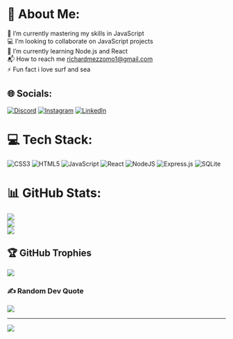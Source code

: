 # 💭 About Me:
🔭 I’m currently mastering my skills in JavaScript<br>💻 I’m looking to collaborate on JavaScript projects<br>🌱 I’m currently learning Node.js and React<br>📬 How to reach me richardmezzomo1@gmail.com<br>⚡ Fun fact i love surf and sea


## 🌐 Socials:
[![Discord](https://img.shields.io/badge/Discord-%237289DA.svg?logo=discord&logoColor=white)](htttps://discord.gg/Rixar#9907) [![Instagram](https://img.shields.io/badge/Instagram-%23E4405F.svg?logo=Instagram&logoColor=white)](https://instagram.com/richardbmezzomo) [![LinkedIn](https://img.shields.io/badge/LinkedIn-%230077B5.svg?logo=linkedin&logoColor=white)](https://linkedin.com/in/richardbmezzomo) 

# 💻 Tech Stack:
![CSS3](https://img.shields.io/badge/css3-%231572B6.svg?style=for-the-badge&logo=css3&logoColor=white) ![HTML5](https://img.shields.io/badge/html5-%23E34F26.svg?style=for-the-badge&logo=html5&logoColor=white) ![JavaScript](https://img.shields.io/badge/javascript-%23323330.svg?style=for-the-badge&logo=javascript&logoColor=%23F7DF1E) ![React](https://img.shields.io/badge/react-%2320232a.svg?style=for-the-badge&logo=react&logoColor=%2361DAFB) ![NodeJS](https://img.shields.io/badge/node.js-6DA55F?style=for-the-badge&logo=node.js&logoColor=white) ![Express.js](https://img.shields.io/badge/express.js-%23404d59.svg?style=for-the-badge&logo=express&logoColor=%2361DAFB) ![SQLite](https://img.shields.io/badge/sqlite-%2307405e.svg?style=for-the-badge&logo=sqlite&logoColor=white)
# 📊 GitHub Stats:
![](https://github-readme-stats.vercel.app/api?username=richardbmezzomo&theme=radical&hide_border=false&include_all_commits=true&count_private=true)<br/>
![](https://github-readme-streak-stats.herokuapp.com/?user=richardbmezzomo&theme=radical&hide_border=false)<br/>
![](https://github-readme-stats.vercel.app/api/top-langs/?username=richardbmezzomo&theme=radical&hide_border=false&include_all_commits=true&count_private=true&layout=compact)

## 🏆 GitHub Trophies
![](https://github-profile-trophy.vercel.app/?username=richardbmezzomo&theme=radical&no-frame=true&no-bg=false&margin-w=4)

### ✍️ Random Dev Quote
![](https://quotes-github-readme.vercel.app/api?type=horizontal&theme=radical)

---
[![](https://visitcount.itsvg.in/api?id=richardbmezzomo&icon=0&color=0)](https://visitcount.itsvg.in)

<!-- Proudly created with GPRM ( https://gprm.itsvg.in ) -->
